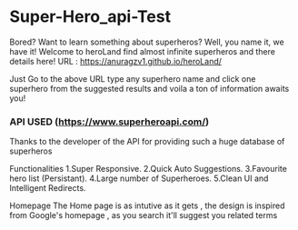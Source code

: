 # Super-Hero_api-Test

Bored? Want to learn something about superheros? Well, you name it, we have it! Welcome to heroLand find almost infinite superheros and there details here! URL : https://anuragzv1.github.io/heroLand/

Just Go to the above URL type any superhero name and click one superhero from the suggested results and voila a ton of information awaits you!

 ### API USED (https://www.superheroapi.com/)
Thanks to the developer of the API for providing such a huge database of superheros

Functionalities
1.Super Responsive.
2.Quick Auto Suggestions.
3.Favourite hero list (Persistant).
4.Large number of Superheroes.
5.Clean UI and Intelligent Redirects.

Homepage
The Home page is as intutive as it gets , the design is inspired from Google's homepage , as you search it'll suggest you related terms

